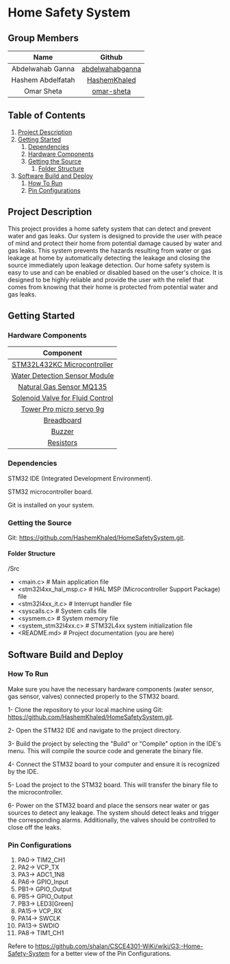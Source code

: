 

# Home Safety System

## Group Members
| Name | Github |
| :---:  | :---: |
|Abdelwahab Ganna|[abdelwahabganna](https://github.com/abdelwahabganna)|
|Hashem Abdelfatah|[HashemKhaled](https://github.com/HashemKhaled)|
|Omar Sheta|[omar-sheta](https://github.com/omar-sheta)|


## Table of Contents

1. [Project Description](#project-description)
1. [Getting Started](#getting-started)
    1. [Dependencies](#dependencies)
    2. [Hardware Components](#hardware-components)
    3. [Getting the Source](#getting-the-source)
        1. [Folder Structure](#folder-structure)
4. [Software Build and Deploy](#software-build-and-deploy) 
   1. [How To Run](#how-to-run)
   2. [Pin Configurations](#pin-configurations)

    
## Project Description
This project provides a home safety system that can detect and prevent water and gas leaks. Our system is designed to provide the user with peace of mind and protect their home from potential damage caused by water and gas leaks. This system prevents the hazards resulting from water or gas leakage at home by automatically detecting the leakage and closing the source immediately upon leakage detection. Our home safety system is easy to use and can be enabled or disabled based on the user's choice. It is designed to be highly reliable and provide the user with the relief that comes from knowing that their home is protected from potential water and gas leaks. 

## Getting Started
### Hardware Components
| Component |
| :---: |
|[STM32L432KC Microcontroller](https://store.fut-electronics.com/products/nucleo-l432kc-stm32-arm-cortex-processing-board?_pos=3&_sid=48ed8e505&_ss=r)|
|[Water Detection Sensor Module](https://store.fut-electronics.com/products/water-detection-sensor-module?_pos=2&_sid=9bd405bc6&_ss=r)|
|[Natural Gas Sensor MQ135](https://store.fut-electronics.com/products/mq135-air-quality-sensor-module?_pos=1&_sid=da144352a&_ss=r)|
|[Solenoid Valve for Fluid Control](https://store.fut-electronics.com/products/gas-sensor-module-mq5-analog-digital?_pos=2&_sid=481968769&_ss=rhttps://store.fut-electronics.com/products/solenoid-valve-electric?_pos=1&_sid=e0c67411a&_ss=r)|
|[Tower Pro micro servo 9g](https://store.fut-electronics.com/products/micro-servo-motor-1-3kg-cm?_pos=1&_sid=b7886606c&_ss=r)|
|[Breadboard](https://store.fut-electronics.com/products/breadboard-840-pin?_pos=1&_sid=b99f00db3&_ss=r)|
|[Buzzer](https://store.fut-electronics.com/products/buzzer-5v?_pos=1&_sid=785747732&_ss=r)|
|[Resistors](https://store.fut-electronics.com/products/resistor-kit-1-4w-100piece?_pos=12&_sid=0ba964ddc&_ss=r)|

### Dependencies
STM32 IDE (Integrated Development Environment).

STM32 microcontroller board.

Git is installed on your system.

### Getting the Source

Git: <https://github.com/HashemKhaled/HomeSafetySystem.git>.

#### Folder Structure
/Src <br>
 - <main.c>              # Main application file<br>
 - <stm32l4xx_hal_msp.c> # HAL MSP (Microcontroller Support Package) file <br>
 - <stm32l4xx_it.c>      # Interrupt handler file <br>
 - <syscalls.c>          # System calls file <br>
 - <sysmem.c>            # System memory file <br>
 - <system_stm32l4xx.c>  # STM32L4xx system initialization file <br>
 - <README.md>           # Project documentation (you are here) <br>


## Software Build and Deploy



### How To Run

Make sure you have the necessary hardware components (water sensor, gas sensor, valves) connected properly to the STM32 board.

1- Clone the repository to your local machine using Git: <https://github.com/HashemKhaled/HomeSafetySystem.git>.

2- Open the STM32 IDE and navigate to the project directory.

3- Build the project by selecting the "Build" or "Compile" option in the IDE's menu. This will compile the source code and generate the binary file.

4- Connect the STM32 board to your computer and ensure it is recognized by the IDE.

5- Load the project to the STM32 board. This will transfer the binary file to the microcontroller.

6- Power on the STM32 board and place the sensors near water or gas sources to detect any leakage. The system should detect leaks and trigger the corresponding alarms. Additionally, the valves should be controlled to close off the leaks. 

### Pin Configurations 
1. PA0-> TIM2_CH1
2. PA2-> VCP_TX
3. PA3-> ADC1_1N8
4. PA6-> GPIO_Input
5. PB1-> GPIO_Output
6. PB5-> GPIO_Output
7. PB3-> LED3[Green]
8. PA15-> VCP_RX
9. PA14-> SWCLK
10. PA13-> SWDIO
11. PA8-> TIM1_CH1  

Refere to <https://github.com/shalan/CSCE4301-WiKi/wiki/G3:-Home-Safety-System> for a better view of the Pin Configurations. 
